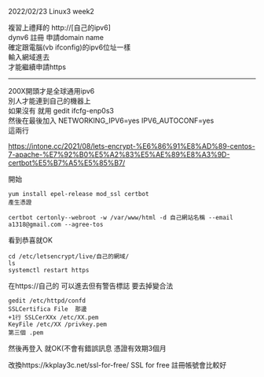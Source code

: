 2022/02/23 Linux3 week2

複習上禮拜的
http://[自己的ipv6]  
dynv6 註冊 申請domain name  
確定跟電腦(vb ifconfig)的ipv6位址一樣  
輸入網域進去   
才能繼續申請https

-----------------------------
200X開頭才是全球通用ipv6  
 別人才能連到自己的機器上  
如果沒有 就用 gedit ifcfg-enp0s3  
然後在最後加入 NETWORKING_IPV6=yes
IPV6_AUTOCONF=yes  
這兩行


https://intone.cc/2021/08/lets-encrypt-%E6%86%91%E8%AD%89-centos-7-apache-%E7%92%B0%E5%A2%83%E5%AE%89%E8%A3%9D-certbot%E5%B7%A5%E5%85%B7/

開始
```
yum install epel-release mod_ssl certbot
產生憑證
```
```
certbot certonly--webroot -w /var/www/html -d 自己網站名稱 --email a1318@gmail.com --agree-tos
```
看到恭喜就OK
```
cd /etc/letsencrypt/live/自己的網域/
ls
systemctl restart https
```
在https://自己的
可以進去但有警告標誌
要去掉變合法

```
gedit /etc/httpd/confd
SSLCertifica File  那邊
+1行 SSLCerXXx /etc/XX.pem
KeyFile /etc/XX /privkey.pem
第三個 .pem
```
然後再登入 就OK(不會有錯誤訊息
憑證有效期3個月


改換https://kkplay3c.net/ssl-for-free/
SSL for free 註冊帳號會比較好
